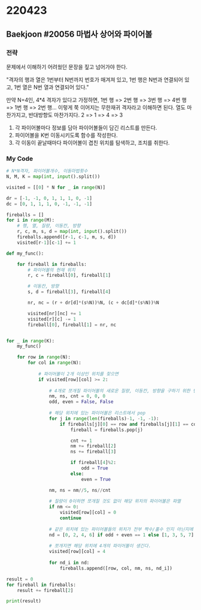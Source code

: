 # 220423



## Baekjoon #20056 마법사 상어와 파이어볼



### 전략

문제에서 이해하기 어려웠던 문장을 짚고 넘어가야 한다.

"격자의 행과 열은 1번부터 N번까지 번호가 매겨져 있고, 1번 행은 N번과 연결되어 있고, 1번 열은 N번 열과 연결되어 있다."

만약 N=4인, 4*4 격자가 있다고 가정하면, 1번 행 => 2번 행 => 3번 행 => 4번 행 => 1번 행 => 2번 행...
이렇게 쭉 이어지는 무한재귀 격자라고 이해하면 된다. 열도 마찬가지고, 반대방향도 마찬가지다. 2 => 1 => 4 => 3 



1. 각 파이어볼마다 정보를 담아 파이어볼들이 담긴 리스트를 만든다.
2. 파이어볼을 K번 이동시키도록 함수를 작성한다.
3. 각 이동이 끝날때마다 파이어볼이 겹친 위치를 탐색하고, 조치를 취한다.



### My Code

```python
# N*N격자, 파이어볼개수, 이동마법횟수
N, M, K = map(int, input().split())

visited = [[0] * N for _ in range(N)]

dr = [-1, -1, 0, 1, 1, 1, 0, -1]
dc = [0, 1, 1, 1, 0, -1, -1, -1]

fireballs = []
for i in range(M):
    # 행, 열, 질량, 이동칸, 방향
    r, c, m, s, d = map(int, input().split())
    fireballs.append([r-1, c-1, m, s, d])
    visited[r-1][c-1] += 1

def my_func():

    for fireball in fireballs:
        # 파이어볼의 현재 위치
        r, c = fireball[0], fireball[1]

        # 이동칸, 방향
        s, d = fireball[3], fireball[4]

        nr, nc = (r + dr[d]*(s%N))%N, (c + dc[d]*(s%N))%N

        visited[nr][nc] += 1
        visited[r][c] -= 1
        fireball[0], fireball[1] = nr, nc


for _ in range(K):
    my_func()

    for row in range(N):
        for col in range(N):
            
            # 파이어볼이 2개 이상인 위치를 찾으면
            if visited[row][col] >= 2:
                
                # 4개로 쪼개질 파이어볼의 새로운 질량, 이동칸, 방향을 구하기 위한 변수 초기화
                nm, ns, cnt = 0, 0, 0
                odd, even = False, False
                
                # 해당 위치에 있는 파이어볼은 리스트에서 pop
                for j in range(len(fireballs)-1, -1, -1):
                    if fireballs[j][0] == row and fireballs[j][1] == col:
                        fireball = fireballs.pop(j)

                        cnt += 1
                        nm += fireball[2]
                        ns += fireball[3]

                        if fireball[4]%2:
                            odd = True
                        else:
                            even = True

                nm, ns = nm//5, ns//cnt
                
                # 질량이 0이하면 쪼개질 것도 없이 해당 위치의 파이어볼은 파멸
                if nm <= 0:
                    visited[row][col] = 0
                    continue
                
                # 같은 위치에 있는 파이어볼들의 위치가 전부 짝수/홀수 인지 아닌지에 따라 방향 설정
                nd = [0, 2, 4, 6] if odd + even == 1 else [1, 3, 5, 7]
                
                # 쪼개지면 해당 위치에 4개의 파이어볼이 생긴다.
                visited[row][col] = 4
                
                for nd_i in nd:
                    fireballs.append([row, col, nm, ns, nd_i])

result = 0
for fireball in fireballs:
    result += fireball[2]

print(result)
```

